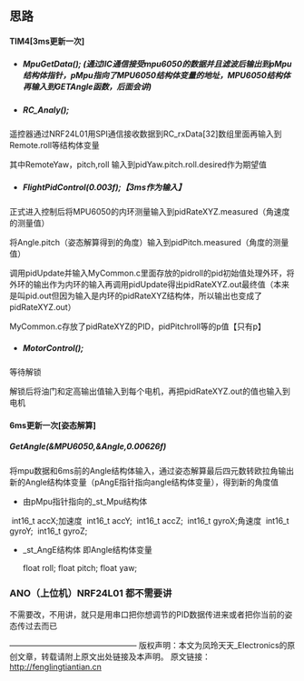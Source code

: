 ## 思路

#### TIM4[3ms更新一次]

- ##### MpuGetData();    (通过IIC通信接受mpu6050的数据并且滤波后输出到pMpu结构体指针，pMpu指向了MPU6050结构体变量的地址，MPU6050结构体再输入到GETAngle函数，后面会讲)


- ##### RC_Analy();


遥控器通过NRF24L01用SPI通信接收数据到RC_rxData[32]数组里面再输入到Remote.roll等结构体变量

其中RemoteYaw，pitch,roll 输入到pidYaw.pitch.roll.desired作为期望值

- ##### FlightPidControl(0.003f);【3ms作为输入】


正式进入控制后将MPU6050的内环测量输入到pidRateXYZ.measured（角速度的测量值）

将Angle.pitch（姿态解算得到的角度）输入到pidPitch.measured（角度的测量值）

调用pidUpdate并输入MyCommon.c里面存放的pidroll的pid初始值处理外环，将外环的输出作为内环的输入再调用pidUpdate得出pidRateXYZ.out最终值（本来是叫pid.out但因为输入是内环的pidRateXYZ结构体，所以输出也变成了pidRateXYZ.out）

MyCommon.c存放了pidRateXYZ的PID，pidPitchroll等的p值【只有p】

- ##### MotorControl();


等待解锁

解锁后将油门和定高输出值输入到每个电机，再把pidRateXYZ.out的值也输入到电机

#### 6ms更新一次[姿态解算]

##### GetAngle(&MPU6050,&Angle,0.00626f)

将mpu数据和6ms前的Angle结构体输入，通过姿态解算最后四元数转欧拉角输出新的Angle结构体变量（pAngE指针指向angle结构体变量），得到新的角度值

-   由pMpu指针指向的_st_Mpu结构体

​    int16_t accX;加速度
​	int16_t accY;
​	int16_t accZ;
​	int16_t gyroX;角速度
​	int16_t gyroY;
​	int16_t gyroZ;

- _st_AngE结构体 即Angle结构体变量

  float roll;
  float pitch;
  float yaw;



### ANO（上位机）NRF24L01 都不需要讲

不需要改，不用讲，就只是用串口把你想调节的PID数据传进来或者把你当前的姿态传过去而已





————————————————
版权声明：本文为凤玲天天_Electronics的原创文章，转载请附上原文出处链接及本声明。
原文链接：http://fenglingtiantian.cn